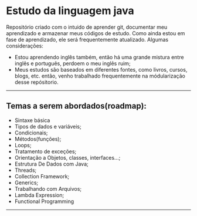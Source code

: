 # Estudo da linguagem java

Repositório criado com o intuido de aprender git, documentar meu aprendizado e armazenar 
meus códigos de estudo. Como ainda estou em fase de aprendizado, ele será frequentemente 
atualizado. Algumas considerações:
* Estou aprendendo inglês também, então há uma grande mistura entre inglês e português, perdoem o meu inglês ruim;
* Meus estudos são baseados em diferentes fontes, como livros, cursos, blogs, etc. então,
  venho trabalhado frequentemente na módularização desse repósitorio.
---

## Temas a serem abordados(roadmap):
- Sintaxe básica
- Tipos de dados e variáveis;
- Condicionais;
- Métodos(funções);
- Loops;
- Tratamento de exceções;
- Orientação a Objetos, classes, interfaces...;
- Estrutura De Dados com Java;
- Threads;
- Collection Framework;
- Generics;
- Trabalhando com Arquivos;
- Lambda Expression;
- Functional Programming
---
